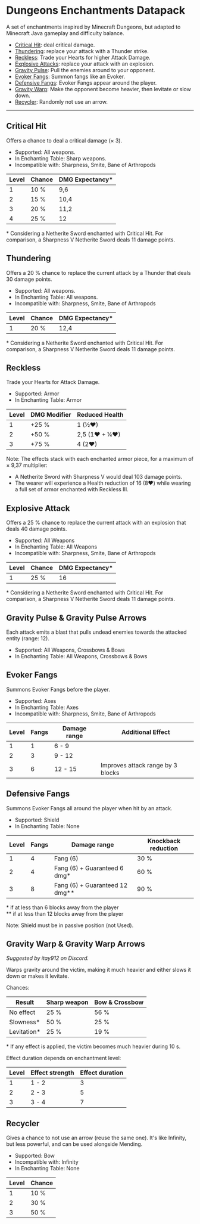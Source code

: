 # Dungeons Enchantments Datapack

A set of enchantments inspired by Minecraft Dungeons, but adapted to Minecraft Java gameplay and difficulty balance.

- [Critical Hit](#critical-hit): deal critical damage.
- [Thundering](#thundering): replace your attack with a Thunder strike.
- [Reckless](#reckless): Trade your Hearts for higher Attack Damage.
- [Explosive Attacks](#explosive-attack): replace your attack with an explosion. 
- [Gravity Pulse](#gravity-pulse--gravity-pulse-arrows): Pull the enemies around to your opponent.
- [Evoker Fangs](#evoker-fangs): Summon fangs like an Evoker.
- [Defensive Fangs](#defensive-fangs): Evoker Fangs appear around the player.
- [Gravity Warp](#gravity-warp--gravity-warp-arrows): Make the opponent become heavier, then levitate or slow down.
- [Recycler](#recycler): Randomly not use an arrow.

---

## Critical Hit

Offers a chance to deal a critical damage (× 3).

- Supported: All weapons.
- In Enchanting Table: Sharp weapons.
- Incompatible with: Sharpness, Smite, Bane of Arthropods 

| Level | Chance | DMG Expectancy\* | 
|-------|--------|------------------|
| 1     | 10 %   | 9,6              |
| 2     | 15 %   | 10,4             |
| 3     | 20 %   | 11,2             |
| 4     | 25 %   | 12               |

\* Considering a Netherite Sword enchanted with Critical Hit. For comparison, a Sharpness V Netherite Sword deals 11 damage points.

## Thundering

Offers a 20 % chance to replace the current attack by a Thunder that deals 30 damage points.

- Supported: All weapons.
- In Enchanting Table: All weapons.
- Incompatible with: Sharpness, Smite, Bane of Arthropods

| Level | Chance | DMG Expectancy\* | 
|-------|--------|------------------|
| 1     | 20 %   | 12,4             |

\* Considering a Netherite Sword enchanted with Critical Hit. For comparison, a Sharpness V Netherite Sword deals 11 damage points.

## Reckless

Trade your Hearts for Attack Damage.

- Supported: Armor
- In Enchanting Table: Armor

| Level | DMG Modifier | Reduced Health |
|-------|--------------|----------------|
| 1     | +25 %        | 1 (½❤)         |
| 2     | +50 %        | 2,5 (1❤ + ¼❤)  |
| 3     | +75 %        | 4 (2❤)         |

Note: The effects stack with each enchanted armor piece, for a maximum of × 9,37 multiplier:
 - A Netherite Sword with Sharpness V would deal 103 damage points.
 - The wearer will experience a Health reduction of 16 (8❤) while wearing a full set of armor enchanted with Reckless III.

## Explosive Attack

Offers a 25 % chance to replace the current attack with an explosion that deals 40 damage points.

- Supported: All Weapons
- In Enchanting Table: All Weapons
- Incompatible with: Sharpness, Smite, Bane of Arthropods

| Level | Chance | DMG Expectancy\* | 
|-------|--------|------------------|
| 1     | 25 %   | 16               |

\* Considering a Netherite Sword enchanted with Critical Hit. For comparison, a Sharpness V Netherite Sword deals 11 damage points.

## Gravity Pulse & Gravity Pulse Arrows

Each attack emits a blast that pulls undead enemies towards the attacked entity (range: 12).

- Supported: All Weapons, Crossbows & Bows
- In Enchanting Table: All Weapons, Crossbows & Bows

## Evoker Fangs

Summons Evoker Fangs before the player.

- Supported: Axes
- In Enchanting Table: Axes
- Incompatible with: Sharpness, Smite, Bane of Arthropods

| Level | Fangs | Damage range | Additional Effect                 |
|-------|-------|--------------|-----------------------------------|
| 1     | 1     | 6 - 9        |                                   |
| 2     | 3     | 9 - 12       |                                   |
| 3     | 6     | 12 - 15      | Improves attack range by 3 blocks |

## Defensive Fangs

Summons Evoker Fangs all around the player when hit by an attack.

- Supported: Shield
- In Enchanting Table: None

| Level | Fangs | Damage range                     | Knockback reduction |
|-------|-------|----------------------------------|---------------------|
| 1     | 4     | Fang (6)                         | 30 %                |
| 2     | 4     | Fang (6) + Guaranteed 6 dmg\*    | 60 %                |
| 3     | 8     | Fang (6) + Guaranteed 12 dmg\*\* | 90 %                |

\* if at less than 6 blocks away from the player  
\*\* if at less than 12 blocks away from the player

Note: Shield must be in passive position (not Used).

## Gravity Warp & Gravity Warp Arrows

_Suggested by itay912 on Discord._

Warps gravity around the victim, making it much heavier and either slows it down or makes it levitate.

Chances:

| Result       | Sharp weapon | Bow & Crossbow |
|--------------|--------------|----------------|
| No effect    | 25 %         | 56 %           |
| Slowness\*   | 50 %         | 25 %           |
| Levitation\* | 25 %         | 19 %           |

\* If any effect is applied, the victim becomes much heavier during 10 s.

Effect duration depends on enchantment level:

| Level | Effect strength | Effect duration |
|-------|-----------------|-----------------|
| 1     | 1 - 2           | 3               |
| 2     | 2 - 3           | 5               |
| 3     | 3 - 4           | 7               |

## Recycler

Gives a chance to not use an arrow (reuse the same one). It's like Infinity, but less powerful, and can be used alongside Mending.

- Supported: Bow
- Incompatible with: Infinity
- In Enchanting Table: None

| Level | Chance |
|-------|--------|
| 1     | 10 %   |
| 2     | 30 %   |
| 3     | 50 %   |
